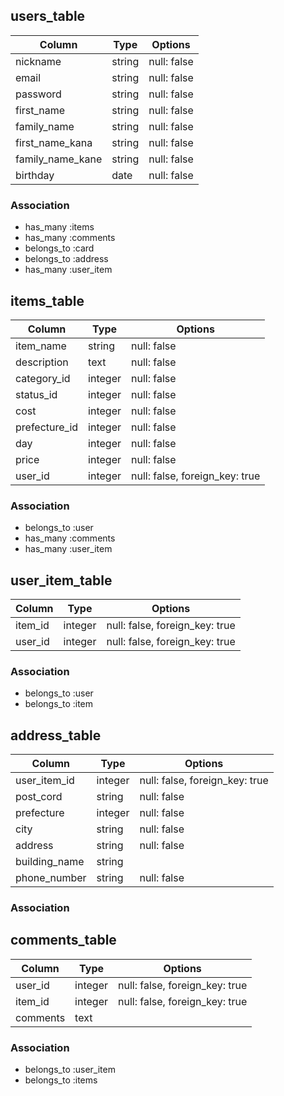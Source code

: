## users_table
|Column|Type|Options|
|------|----|-------|
|nickname|string|null: false|
|email|string|null: false|
|password|string|null: false|
|first_name|string|null: false|
|family_name|string|null: false|
|first_name_kana|string|null: false|
|family_name_kane|string|null: false|
|birthday|date|null: false|

### Association
- has_many :items
- has_many :comments
- belongs_to :card
- belongs_to :address
- has_many :user_item



## items_table
|Column|Type|Options|
|------|----|-------|
|item_name|string|null: false|
|description|text|null: false|
|category_id|integer|null: false|
|status_id|integer|null: false|
|cost|integer|null: false|
|prefecture_id|integer|null: false|
|day|integer|null: false|
|price|integer|null: false|
|user_id|integer|null: false, foreign_key: true|


### Association
- belongs_to :user
- has_many :comments
- has_many :user_item

## user_item_table
|Column|Type|Options|
|------|----|-------|
|item_id|integer|null: false, foreign_key: true|
|user_id|integer|null: false, foreign_key: true|

### Association
- belongs_to :user
- belongs_to :item

## address_table
|Column|Type|Options|
|------|----|-------|
|user_item_id|integer|null: false, foreign_key: true|
|post_cord|string|null: false|
|prefecture|integer|null: false|
|city|string|null: false|
|address|string|null: false|
|building_name|string|
|phone_number|string|null: false|

### Association

## comments_table
|Column|Type|Options|
|------|----|-------|
|user_id|integer|null: false, foreign_key: true|
|item_id|integer|null: false, foreign_key: true|
|comments|text|

### Association
- belongs_to :user_item
- belongs_to :items

